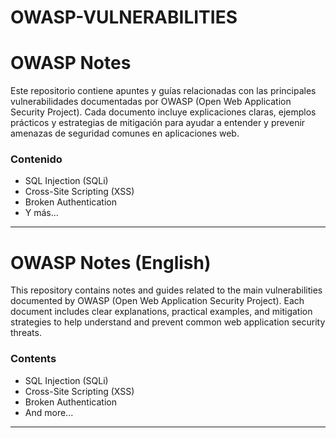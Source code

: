 # OWASP-VULNERABILITIES

# OWASP Notes

Este repositorio contiene apuntes y guías relacionadas con las principales vulnerabilidades documentadas por OWASP (Open Web Application Security Project). Cada documento incluye explicaciones claras, ejemplos prácticos y estrategias de mitigación para ayudar a entender y prevenir amenazas de seguridad comunes en aplicaciones web.

### Contenido
- SQL Injection (SQLi)
- Cross-Site Scripting (XSS)
- Broken Authentication
- Y más...

---

# OWASP Notes (English)

This repository contains notes and guides related to the main vulnerabilities documented by OWASP (Open Web Application Security Project). Each document includes clear explanations, practical examples, and mitigation strategies to help understand and prevent common web application security threats.

### Contents
- SQL Injection (SQLi)
- Cross-Site Scripting (XSS)
- Broken Authentication
- And more...

---
